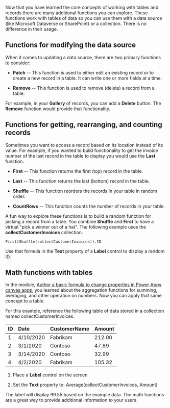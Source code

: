 Now that you have learned the core concepts of working with tables and
records there are many additional functions you can explore.
These functions work with tables of data so you can use them with a data
source (like Microsoft Dataverse or SharePoint) or a collection. There is no difference
in their usage.

Functions for modifying the data source
---------------------------------------

When it comes to updating a data source, there are two primary functions
to consider:

-   **Patch** -- This function is used to either edit an existing
    record or to create a new record in a table. It can write one or
    more fields at a time.

-   **Remove** -- This function is used to remove (delete) a
    record from a table.

For example, in your **Gallery** of records, you can add a
**Delete** button. The **Remove** function would provide that functionality.

Functions for getting, rearranging, and counting records
--------------------------------------------------------

Sometimes you want to access a record based on its location instead of
its value. For example, if you wanted to build functionality to get the
invoice number of the last record in the table to display you would use
the **Last** function.

-   **First** -- This function returns the first (top) record in
    the table.

-   **Last** -- This function returns the last (bottom) record in
    the table.

-   **Shuffle** -- This function reorders the records in your
    table in random order.

-   **CountRows** -- This function counts the number of
    records in your table.

A fun way to explore these functions is to build a random function for
picking a record from a table. You combine **Shuffle** and **First** to
have a virtual "pick a winner out of a hat". The following example uses
the **collectCustomerInvoices** collection.

```powerappsfl
First(Shuffle(collectCustomerInvoices)).ID
```

Use that formula in the **Text** property of a **Label** control to
display a random ID.

Math functions with tables
--------------------------

In the module, [Author a basic formula to change properties in Power Apps canvas apps](https://docs.microsoft.com/learn/modules/author-basic-formula-change-behaviors-powerapps/), you learned about the aggregation functions for
summing, averaging, and other operation on numbers. Now you can apply
that same concept to a table.

For this example, reference the following table of data stored in a
collection named collectCustomerInvoices.

| ID                  | Date                 | CustomerName    | Amount          |
| :-------------------| :------------------- | :---------------| :---------------|
| 1                   | 4/10/2020            | Fabrikam        | 212.00          |
| 2                   | 3/1/2020             | Contoso         | 47.89           |
| 3                   | 3/14/2020            | Contoso         | 32.99           |
| 4                   | 4/2/2020             | Fabrikam        | 105.32          |

1.  Place a **Label** control on the screen

2.  Set the **Text** property to: Average(collectCustomerInvoices, Amount)

The label will display 99.55 based on the example data. The math
functions are a great way to provide additional information to your
users. 
